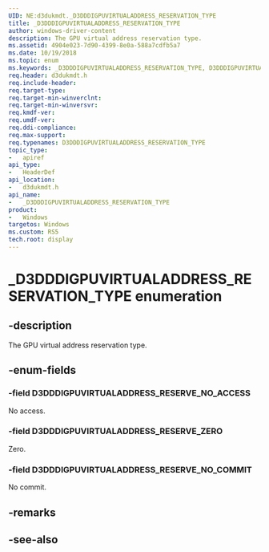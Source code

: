 ```yaml
---
UID: NE:d3dukmdt._D3DDDIGPUVIRTUALADDRESS_RESERVATION_TYPE
title: _D3DDDIGPUVIRTUALADDRESS_RESERVATION_TYPE
author: windows-driver-content
description: The GPU virtual address reservation type.
ms.assetid: 4904e023-7d90-4399-8e0a-588a7cdfb5a7
ms.date: 10/19/2018
ms.topic: enum
ms.keywords: _D3DDDIGPUVIRTUALADDRESS_RESERVATION_TYPE, D3DDDIGPUVIRTUALADDRESS_RESERVATION_TYPE, 
req.header: d3dukmdt.h
req.include-header:
req.target-type:
req.target-min-winverclnt:
req.target-min-winversvr:
req.kmdf-ver:
req.umdf-ver:
req.ddi-compliance:
req.max-support:
req.typenames: D3DDDIGPUVIRTUALADDRESS_RESERVATION_TYPE
topic_type: 
-	apiref
api_type: 
-	HeaderDef
api_location: 
-	d3dukmdt.h
api_name: 
-	_D3DDDIGPUVIRTUALADDRESS_RESERVATION_TYPE
product:
-	Windows
targetos: Windows
ms.custom: RS5
tech.root: display
---
```


# _D3DDDIGPUVIRTUALADDRESS_RESERVATION_TYPE enumeration

## -description

The GPU virtual address reservation type.

## -enum-fields

### -field D3DDDIGPUVIRTUALADDRESS_RESERVE_NO_ACCESS 

No access.

### -field D3DDDIGPUVIRTUALADDRESS_RESERVE_ZERO 

Zero.

### -field D3DDDIGPUVIRTUALADDRESS_RESERVE_NO_COMMIT 

No commit.

## -remarks

## -see-also
